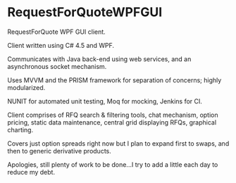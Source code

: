 RequestForQuoteWPFGUI
=====================

RequestForQuote WPF GUI client.

Client written using C# 4.5 and WPF.

Communicates with Java back-end using web services, and an asynchronous socket mechanism.

Uses MVVM and the PRISM framework for separation of concerns; highly modularized.

NUNIT for automated unit testing, Moq for mocking, Jenkins for CI.

Client comprises of RFQ search & filtering tools, chat mechanism, option pricing, static data maintenance, central grid displaying RFQs, graphical charting.

Covers just option spreads right now but I plan to expand first to swaps, and then to generic derivative products.

Apologies, still plenty of work to be done...I try to add a little each day to reduce my debt.
